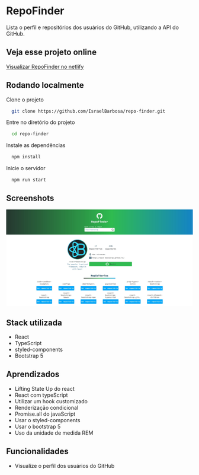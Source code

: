 
# RepoFinder

Lista o perfil e repositórios dos usuários do GitHub, utilizando a API do GitHub.


## Veja esse projeto online

[Visualizar RepoFinder no netlify](https://awesomeopensource.com/project/elangosundar/awesome-README-templates)


## Rodando localmente

Clone o projeto

```bash
  git clone https://github.com/IsraelBarbosa/repo-finder.git
```

Entre no diretório do projeto

```bash
  cd repo-finder
```

Instale as dependências

```bash
  npm install
```

Inicie o servidor

```bash
  npm run start
```


## Screenshots

![screenshot](screenshots/tela_inicial.jpg)


## Stack utilizada

* React
* TypeScript
* styled-components
* Bootstrap 5



## Aprendizados

* Lifting State Up do react
* React com typeScript
* Utilizar um hook customizado
* Renderização condicional
* Promise.all do javaScript
* Usar o styled-components
* Usar o bootstrap 5
* Uso da unidade de medida REM


## Funcionalidades

- Visualize o perfil dos usuários do GitHub

